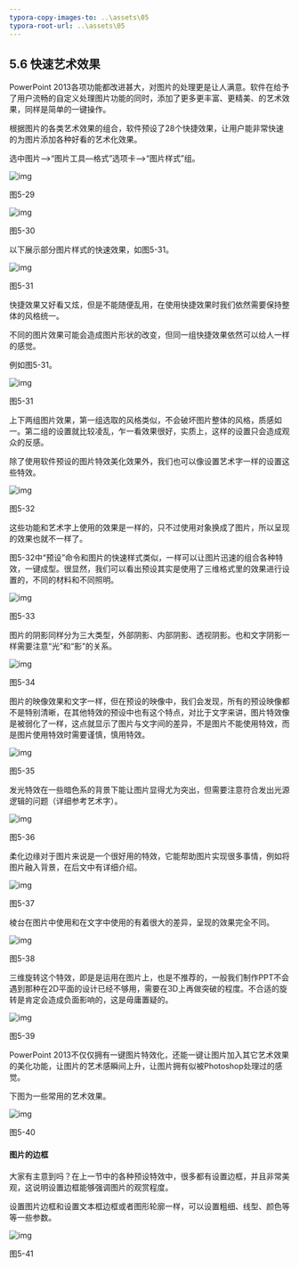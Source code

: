 ```yaml
---
typora-copy-images-to: ..\assets\05
typora-root-url: ..\assets\05
---
```


## **5.6**  **快速艺术效果**

PowerPoint 2013各项功能都改进甚大，对图片的处理更是让人满意。软件在给予了用户流畅的自定义处理图片功能的同时，添加了更多更丰富、更精美、的艺术效果，同样是简单的一键操作。

根据图片的各类艺术效果的组合，软件预设了28个快捷效果，让用户能非常快速的为图片添加各种好看的艺术化效果。

选中图片——>“图片工具—格式”选项卡——>“图片样式”组。

![img](/../../第五章美轮美奂.files/image034.jpg)

图5-29

![img](/../../第五章美轮美奂.files/image035.jpg)

图5-30

以下展示部分图片样式的快速效果，如图5-31。

![img](/../../第五章美轮美奂.files/image036.jpg)

图5-31

快捷效果又好看又炫，但是不能随便乱用，在使用快捷效果时我们依然需要保持整体的风格统一。

不同的图片效果可能会造成图片形状的改变，但同一组快捷效果依然可以给人一样的感觉。

例如图5-31。

![img](/../../第五章美轮美奂.files/image037.png)

图5-31

上下两组图片效果，第一组选取的风格类似，不会破坏图片整体的风格，质感如一。第二组的设置就比较凌乱，乍一看效果很好，实质上，这样的设置只会造成观众的反感。

除了使用软件预设的图片特效美化效果外，我们也可以像设置艺术字一样的设置这些特效。

![img](/../../第五章美轮美奂.files/image038.png)

图5-32

这些功能和艺术字上使用的效果是一样的，只不过使用对象换成了图片，所以呈现的效果也就不一样了。

图5-32中“预设”命令和图片的快速样式类似，一样可以让图片迅速的组合各种特效，一键成型。很显然，我们可以看出预设其实是使用了三维格式里的效果进行设置的，不同的材料和不同照明。

![img](/../../第五章美轮美奂.files/image039.jpg)

图5-33

图片的阴影同样分为三大类型，外部阴影、内部阴影、透视阴影。也和文字阴影一样需要注意“光”和“影”的关系。

 

![img](/../../第五章美轮美奂.files/image040.jpg)

图5-34

图片的映像效果和文字一样，但在预设的映像中，我们会发现，所有的预设映像都不是特别清晰，在其他特效的预设中也有这个特点，对比于文字来讲，图片特效像是被弱化了一样，这点就显示了图片与文字间的差异，不是图片不能使用特效，而是图片使用特效时需要谨慎，慎用特效。

![img](/../../第五章美轮美奂.files/image041.jpg)

图5-35

发光特效在一些暗色系的背景下能让图片显得尤为突出，但需要注意符合发出光源逻辑的问题（详细参考艺术字）。

![img](/../../第五章美轮美奂.files/image042.jpg)

图5-36

柔化边缘对于图片来说是一个很好用的特效，它能帮助图片实现很多事情，例如将图片融入背景，在后文中有详细介绍。

![img](/../../第五章美轮美奂.files/image043.jpg)

图5-37

棱台在图片中使用和在文字中使用的有着很大的差异，呈现的效果完全不同。

![img](/../../第五章美轮美奂.files/image044.jpg)

图5-38

三维旋转这个特效，即是是运用在图片上，也是不推荐的，一般我们制作PPT不会遇到那种在2D平面的设计已经不够用，需要在3D上再做突破的程度。不合适的旋转是肯定会造成负面影响的，这是毋庸置疑的。

![img](/../../第五章美轮美奂.files/image045.jpg)

图5-39

PowerPoint 2013不仅仅拥有一键图片特效化，还能一键让图片加入其它艺术效果的美化功能，让图片的艺术感瞬间上升，让图片拥有似被Photoshop处理过的感觉。

下图为一些常用的艺术效果。

![img](/../../第五章美轮美奂.files/image046.png)

图5-40

#### **图片的边框**

大家有主意到吗？在上一节中的各种预设特效中，很多都有设置边框，并且非常美观，这说明设置边框能够强调图片的观赏程度。

设置图片边框和设置文本框边框或者图形轮廓一样，可以设置粗细、线型、颜色等等一些参数。

![img](/../../第五章美轮美奂.files/image047.jpg)

图5-41